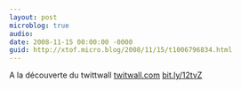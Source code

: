 ```yaml
---
layout: post
microblog: true
audio: 
date: 2008-11-15 00:00:00 -0000
guid: http://xtof.micro.blog/2008/11/15/t1006796834.html
---
```

A la découverte du twittwall [twitwall.com](http://twitwall.com/) [bit.ly/12tvZ](http://bit.ly/12tvZ)
